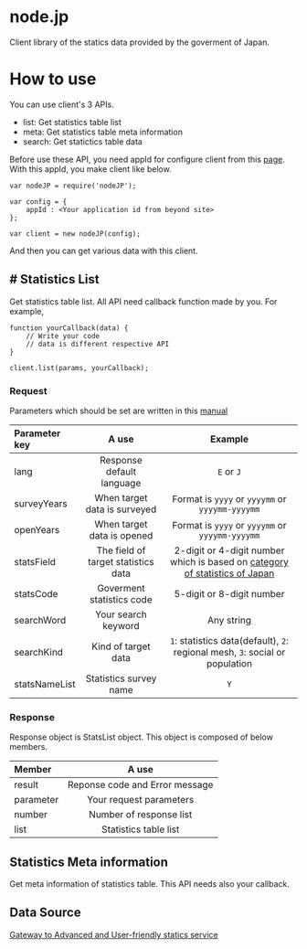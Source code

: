 node.jp
=======

Client library of the statics data provided by the goverment of Japan.

# How to use
You can use client's 3 APIs.
* list: Get statistics table list
* meta: Get statistics table meta information
* search: Get statictics table data


Before use these API, you need appId for configure client
from this [page](https://statdb.nstac.go.jp/apiuser/php/index.php?action=provisional "page").
With this appId, you make client like below.

    var nodeJP = require('nodeJP');

    var config = {
	    appId : <Your application id from beyond site>
    };	

    var client = new nodeJP(config);

And then you can get various data with this client.

## # Statistics List
Get statistics table list. All API need callback function made by you. For example,

    function yourCallback(data) {
        // Write your code
        // data is different respective API 
    }
    
    client.list(params, yourCallback);

### Request

Parameters which should be set are written in this [manual](http://statdb.nstac.go.jp/wp/wp-content/uploads/2013/06/API-spec.pdf "manual")

| Parameter key | A use | Example |
|:-----------|:------------:|:------------:|
| lang  | Response default language | `E` or `J` |
| surveyYears |  When target data is surveyed | Format is `yyyy` or `yyyymm` or `yyyymm-yyyymm` |
| openYears  | When target data is opened | Format is `yyyy` or `yyyymm` or `yyyymm-yyyymm` |
| statsField | The field of target statistics data  | 2-digit or 4-digit number which is based on [category of statistics of Japan](http://www.e-stat.go.jp/SG1/htoukeib/TopDisp.do?bKind=10 "category of statistics of Japan") |
| statsCode | Goverment statistics code | 5-digit or 8-digit number |
| searchWord | Your search keyword | Any string |
| searchKind | Kind of target data | `1`: statistics data(default), `2`: regional mesh, `3`: social or population | 
| statsNameList | Statistics survey name | `Y` | 

### Response
Response object is StatsList object. This object is composed of below members.

| Member | A use |
|:----------|:----------:|
| result | Reponse code and Error message | 
| parameter | Your request parameters | 
| number | Number of response list |
| list | Statistics table list |




## Statistics Meta information
Get meta information of statistics table. This API needs also your callback.

## Data Source

[Gateway to Advanced and User-friendly statics service](http://statdb.nstac.go.jp/ "Data source")

